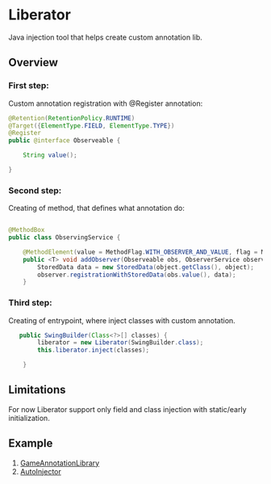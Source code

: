 # Liberator
Java injection tool that helps create custom annotation lib.

## Overview

### First step:
Custom annotation registration with @Register annotation:

~~~java
@Retention(RetentionPolicy.RUNTIME)
@Target({ElementType.FIELD, ElementType.TYPE})
@Register
public @interface Observeable {

    String value();

}
~~~


### Second step:
Creating of method, that defines what annotation do:

~~~java

@MethodBox
public class ObservingService {

    @MethodElement(value = MethodFlag.WITH_OBSERVER_AND_VALUE, flag = ModificationFlag.PRIORITY_HIGH)
    public <T> void addObserver(Observeable obs, ObserverService observer, T object) {
        StoredData data = new StoredData(object.getClass(), object);
        observer.registrationWithStoredData(obs.value(), data);
    }

~~~

### Third step:
Creating of entrypoint, where inject classes with custom annotation.
~~~java
   public SwingBuilder(Class<?>[] classes) {
        liberator = new Liberator(SwingBuilder.class);
        this.liberator.inject(classes);

    }
~~~

## Limitations
For now Liberator support only field and class injection with static/early initialization. 

## Example
1. [GameAnnotationLibrary](https://github.com/Pityubak/GameAnnotationLibrary)
2. [AutoInjector](https://github.com/Pityubak/AutoInjector)
